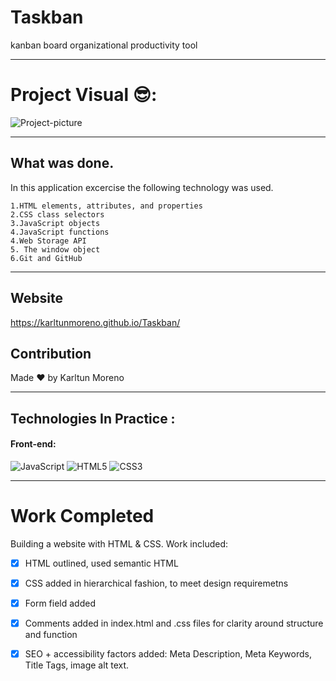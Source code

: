 # Taskban
kanban board organizational productivity tool
_________________________________________________________________________________________________________________________________________________________________
# Project Visual 😎:
![Project-picture](https://karltunmoreno.github.io/My-Portfolio/assets/images/Taskbanpic.jpg)


____________________________________________________________________________________________________________________________________________________________________

## What was done.

In this application excercise the following technology was used.

    1.HTML elements, attributes, and properties
    2.CSS class selectors
    3.JavaScript objects
    4.JavaScript functions
    4.Web Storage API
    5. The window object
    6.Git and GitHub


____________________________________________________________________________________________________________________________________________________________________

## Website

https://karltunmoreno.github.io/Taskban/


## Contribution
Made ❤️ by Karltun Moreno


________________________________________________________________________________________________________________________________________________________

## Technologies In Practice :
  
  #### Front-end:
 ![JavaScript](https://img.shields.io/badge/-JavaScript-%23F7DF1C?style=flat-square&logo=javascript&logoColor=000000&color=d1b01f)
![HTML5](https://img.shields.io/badge/html5-%23E34F26.svg?logo=html5&logoColor=white&style=for-the-badge)
![CSS3](https://img.shields.io/badge/css3-%231572B6.svg?logo=css3&logoColor=white&style=for-the-badge)

     
_______________________________________________________________________________________________________________________________________________________

# Work Completed
Building a website with HTML & CSS. Work included:

- [x] HTML outlined, used semantic HTML
- [x] CSS added in hierarchical fashion, to meet design requiremetns
- [x] Form field added
- [x] Comments added in index.html and .css files for clarity around structure and function 
- [x] SEO + accessibility factors added: Meta Description, Meta Keywords, Title Tags, image alt text. 



